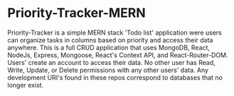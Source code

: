 # Priority-Tracker-MERN
Priority-Tracker is a simple MERN stack 'Todo list' application were users can organize tasks in columns based on priority and access their data anywhere.
This is a full CRUD application that uses MongoDB, React, NodeJs, Express, Mongoose, React's Context API, and React-Router-DOM.
Users' create an account to access their data. No other user has Read, Write, Update, or Delete permissions with any other users' data. 
Any development URI's found in these repos correspond to databases that no longer exist.
